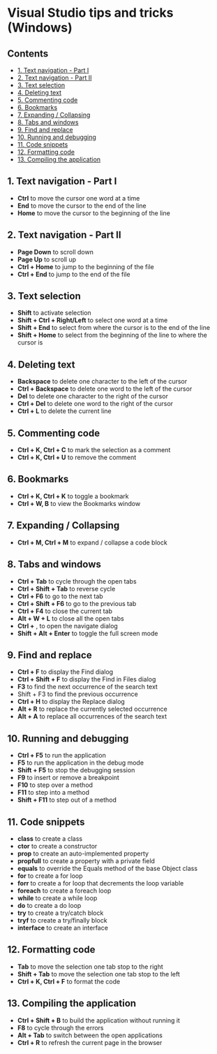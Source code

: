 # Visual Studio tips and tricks (Windows) <!-- omit in toc -->

## Contents <!-- omit in toc -->

- [1. Text navigation - Part I](#1-text-navigation---part-i)
- [2. Text navigation - Part II](#2-text-navigation---part-ii)
- [3. Text selection](#3-text-selection)
- [4. Deleting text](#4-deleting-text)
- [5. Commenting code](#5-commenting-code)
- [6. Bookmarks](#6-bookmarks)
- [7. Expanding / Collapsing](#7-expanding--collapsing)
- [8. Tabs and windows](#8-tabs-and-windows)
- [9. Find and replace](#9-find-and-replace)
- [10. Running and debugging](#10-running-and-debugging)
- [11. Code snippets](#11-code-snippets)
- [12. Formatting code](#12-formatting-code)
- [13. Compiling the application](#13-compiling-the-application)

## 1. Text navigation - Part I
- **Ctrl** to move the cursor one word at a time 
- **End** to move the cursor to the end of the line 
- **Home** to move the cursor to the beginning of the line

## 2. Text navigation - Part II
- **Page Down** to scroll down 
- **Page Up** to scroll up 
- **Ctrl + Home** to jump to the beginning of the file 
- **Ctrl + End** to jump to the end of the file

## 3. Text selection
- **Shift** to activate selection 
- **Shift + Ctrl + Right/Left** to select one word at a time 
- **Shift + End** to select from where the cursor is to the end of the line 
- **Shift + Home** to select from the beginning of the line to where the 
cursor is

## 4. Deleting text
- **Backspace** to delete one character to the left of the cursor 
- **Ctrl + Backspace** to delete one word to the left of the cursor 
- **Del** to delete one character to the right of the cursor 
- **Ctrl + Del** to delete one word to the right of the cursor 
- **Ctrl + L** to delete the current line

## 5. Commenting code
- **Ctrl + K, Ctrl + C** to mark the selection as a comment 
- **Ctrl + K, Ctrl + U** to remove the comment

## 6. Bookmarks
- **Ctrl + K, Ctrl + K** to toggle a bookmark 
- **Ctrl + W, B** to view the Bookmarks window

## 7. Expanding / Collapsing
- **Ctrl + M, Ctrl + M** to expand / collapse a code block

## 8. Tabs and windows
- **Ctrl + Tab** to cycle through the open tabs 
- **Ctrl + Shift + Tab** to reverse cycle
- **Ctrl + F6** to go to the next tab 
- **Ctrl + Shift + F6** to go to the previous tab
- **Ctrl + F4** to close the current tab 
- **Alt + W + L** to close all the open tabs 
- **Ctrl +** , to open the navigate dialog 
- **Shift + Alt + Enter** to toggle the full screen mode

## 9. Find and replace
- **Ctrl + F** to display the Find dialog 
- **Ctrl + Shift + F** to display the Find in Files dialog 
- **F3** to find the next occurrence of the search text 
- Shift + F3 to find the previous occurrence 
- **Ctrl + H** to display the Replace dialog 
- **Alt + R** to replace the currently selected occurrence 
- **Alt + A** to replace all occurrences of the search text

## 10. Running and debugging
- **Ctrl + F5** to run the application 
- **F5** to run the application in the debug mode 
- **Shift + F5** to stop the debugging session 
- **F9** to insert or remove a breakpoint 
- **F10** to step over a method 
- **F11** to step into a method 
- **Shift + F11** to step out of a method

## 11. Code snippets
- **class** to create a class 
- **ctor** to create a constructor 
- **prop** to create an auto-implemented property 
- **propfull** to create a property with a private field 
- **equals** to override the Equals method of the base Object class 
- **for** to create a for loop 
- **forr** to create a for loop that decrements the loop variable
- **foreach** to create a foreach loop 
- **while** to create a while loop 
- **do** to create a do loop 
- **try** to create a try/catch block 
- **tryf** to create a try/finally block 
- **interface** to create an interface

## 12. Formatting code
- **Tab** to move the selection one tab stop to the right 
- **Shift + Tab** to move the selection one tab stop to the left 
- **Ctrl + K, Ctrl + F** to format the code

## 13. Compiling the application
- **Ctrl + Shift + B** to build the application without running it 
- **F8** to cycle through the errors 
- **Alt + Tab** to switch between the open applications 
- **Ctrl + R** to refresh the current page in the browser